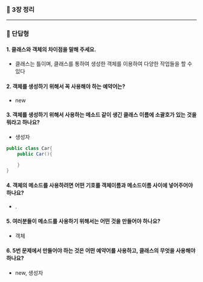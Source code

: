 ### 💭 3장 정리



---

### 💭 단답형

#### 1. 클래스와 객체의 차이점을 말해 주세요.

- 클래스는 틀이며, 클래스를 통하여 생성한 객체를 이용하여 다양한 작업들을 할 수 있다

#### 2. 객체를 생성하기 위해서 꼭 사용해야 하는 예약어는?

- new

#### 3. 객체를 생성하기 위해서 사용하는 메소드 같이 생긴 클래스 이름에 소괄호가 있는 것을 뭐라고 하나요?

- 생성자
```java
public class Car{
    public Car(){
        
    }
}
```

#### 4. 객체의 메소드를 사용하려면 어떤 기호를 객체이름과 메소드이름 사이에 넣어주어야 하나요?

- .

#### 5. 여러분들이 메소드를 사용하기 위해서는 어떤 것을 만들어야 하나요?

- 객체

#### 6. 5번 문제에서 만들어야 하는 것은 어떤 예약어를 사용하고, 클래스의 무엇을 사용해야 하나요?

- new, 생성자